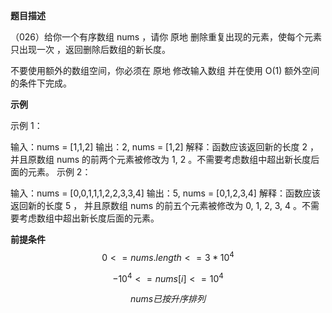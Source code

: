 **题目描述**

（026）给你一个有序数组 nums ，请你 原地 删除重复出现的元素，使每个元素 只出现一次 ，返回删除后数组的新长度。

不要使用额外的数组空间，你必须在 原地 修改输入数组 并在使用 O(1) 额外空间的条件下完成。

[^]: 请注意，输入数组是以「引用」方式传递的，这意味着在函数里修改输入数组对于调用者是可见的。

**示例**

示例 1：

输入：nums = [1,1,2]
输出：2, nums = [1,2]
解释：函数应该返回新的长度 2 ，并且原数组 nums 的前两个元素被修改为 1, 2 。不需要考虑数组中超出新长度后面的元素。
示例 2：

输入：nums = [0,0,1,1,1,2,2,3,3,4]
输出：5, nums = [0,1,2,3,4]
解释：函数应该返回新的长度 5 ， 并且原数组 nums 的前五个元素被修改为 0, 1, 2, 3, 4 。不需要考虑数组中超出新长度后面的元素。

**前提条件**
$$
0 <= nums.length <= 3 * 10^4
$$

$$
-10^4 <= nums[i] <= 10^4
$$

$$
nums 已按升序排列
$$

